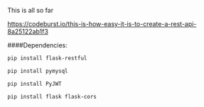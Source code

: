 This is all so far

https://codeburst.io/this-is-how-easy-it-is-to-create-a-rest-api-8a25122ab1f3

####Dependencies:

````bash
pip install flask-restful
````

````bash
pip install pymysql
````

````bash
pip install PyJWT
````

````bash
pip install flask flask-cors
````